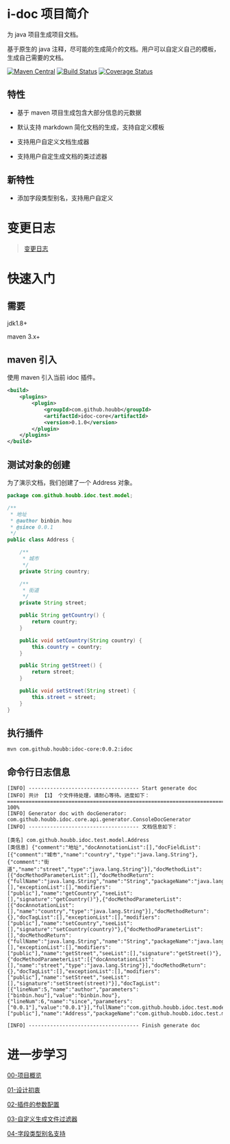 # i-doc 项目简介

为 java 项目生成项目文档。

基于原生的 java 注释，尽可能的生成简介的文档。用户可以自定义自己的模板，生成自己需要的文档。

[![Maven Central](https://maven-badges.herokuapp.com/maven-central/com.github.houbb/idoc/badge.svg)](http://mvnrepository.com/artifact/com.github.houbb/idoc)
[![Build Status](https://www.travis-ci.org/houbb/idoc.svg?branch=master)](https://www.travis-ci.org/houbb/idoc?branch=master)
[![Coverage Status](https://coveralls.io/repos/github/houbb/idoc/badge.svg?branch=master)](https://coveralls.io/github/houbb/idoc?branch=master)

## 特性

- 基于 maven 项目生成包含大部分信息的元数据

- 默认支持 markdown 简化文档的生成，支持自定义模板

- 支持用户自定义文档生成器

- 支持用户自定生成文档的类过滤器

## 新特性

- 添加字段类型别名，支持用户自定义

# 变更日志

> [变更日志](doc/CHANGELOG.md)

# 快速入门

## 需要 

jdk1.8+

maven 3.x+

## maven 引入

使用 maven 引入当前 idoc 插件。

```xml
<build>
    <plugins>
        <plugin>
            <groupId>com.github.houbb</groupId>
            <artifactId>idoc-core</artifactId>
            <version>0.1.0</version>
        </plugin>
    </plugins>
</build>
```

## 测试对象的创建

为了演示文档，我们创建了一个 Address 对象。

```java
package com.github.houbb.idoc.test.model;

/**
 * 地址
 * @author binbin.hou
 * @since 0.0.1
 */
public class Address {

    /**
     * 城市
     */
    private String country;

    /**
     * 街道
     */
    private String street;

    public String getCountry() {
        return country;
    }

    public void setCountry(String country) {
        this.country = country;
    }

    public String getStreet() {
        return street;
    }

    public void setStreet(String street) {
        this.street = street;
    }
}

```

## 执行插件

```
mvn com.github.houbb:idoc-core:0.0.2:idoc
```

## 命令行日志信息

```
[INFO] ------------------------------------ Start generate doc
[INFO] 共计 【1】 个文件待处理，请耐心等待。进度如下：
==================================================================================================== 100%
[INFO] Generator doc with docGenerator: com.github.houbb.idoc.core.api.generator.ConsoleDocGenerator
[INFO] ------------------------------------ 文档信息如下：

[类名] com.github.houbb.idoc.test.model.Address
[类信息] {"comment":"地址","docAnnotationList":[],"docFieldList":[{"comment":"城市","name":"country","type":"java.lang.String"},{"comment":"街道","name":"street","type":"java.lang.String"}],"docMethodList":[{"docMethodParameterList":[],"docMethodReturn":{"fullName":"java.lang.String","name":"String","packageName":"java.lang"},"docTagList":[],"exceptionList":[],"modifiers":["public"],"name":"getCountry","seeList":[],"signature":"getCountry()"},{"docMethodParameterList":[{"docAnnotationList":[],"name":"country","type":"java.lang.String"}],"docMethodReturn":{},"docTagList":[],"exceptionList":[],"modifiers":["public"],"name":"setCountry","seeList":[],"signature":"setCountry(country)"},{"docMethodParameterList":[],"docMethodReturn":{"fullName":"java.lang.String","name":"String","packageName":"java.lang"},"docTagList":[],"exceptionList":[],"modifiers":["public"],"name":"getStreet","seeList":[],"signature":"getStreet()"},{"docMethodParameterList":[{"docAnnotationList":[],"name":"street","type":"java.lang.String"}],"docMethodReturn":{},"docTagList":[],"exceptionList":[],"modifiers":["public"],"name":"setStreet","seeList":[],"signature":"setStreet(street)"}],"docTagList":[{"lineNum":5,"name":"author","parameters":["binbin.hou"],"value":"binbin.hou"},{"lineNum":6,"name":"since","parameters":["0.0.1"],"value":"0.0.1"}],"fullName":"com.github.houbb.idoc.test.model.Address","modifiers":["public"],"name":"Address","packageName":"com.github.houbb.idoc.test.model"}

[INFO] ------------------------------------ Finish generate doc
```

# 进一步学习

[00-项目概览](/doc/blog/文档生成-00-项目概览.md)

[01-设计初衷](/doc/blog/文档生成-01-设计初衷.md)

[02-插件的参数配置](/doc/blog/文档生成-02-插件的参数配置.md)

[03-自定义生成文件过滤器](/doc/blog/文档生成-03-自定义生成文件过滤器.md)

[04-字段类型别名支持](/doc/blog/文档生成-04-字段类型别名支持.md)